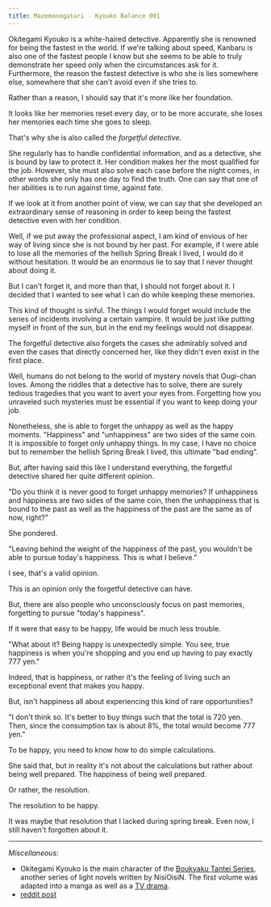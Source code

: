 ```yaml
---
title: Mazemonogatari - Kyouko Balance 001
---
```


Okitegami Kyouko is a white-haired detective. Apparently she is renowned for being the fastest in the world. If we're talking about speed, Kanbaru is also one of the fastest people I know but she seems to be able to truly demonstrate her speed only when the circumstances ask for it. Furthermore, the reason the fastest detective is who she is lies somewhere else, somewhere that she can't avoid even if she tries to.

Rather than a reason, I should say that it's more like her foundation.

It looks like her memories reset every day, or to be more accurate, she loses her memories each time she goes to sleep.

That's why she is also called the *forgetful detective*.

She regularly has to handle confidential information, and as a detective, she is bound by law to protect it. Her condition makes her the most qualified for the job. However, she must also solve each case before the night comes, in other words she only has one day to find the truth. One can say that one of her abilities is to run against time, against fate.

If we look at it from another point of view, we can say that she developed an extraordinary sense of reasoning in order to keep being the fastest detective even with her condition.

Well, if we put away the professional aspect, I am kind of envious of her way of living since she is not bound by her past. For example, if I were able to lose all the memories of the hellish Spring Break I lived, I would do it without hesitation. It would be an enormous lie to say that I never thought about doing it.

But I can't forget it, and more than that, I should not forget about it. I decided that I wanted to see what I can do while keeping these memories.

This kind of thought is sinful. The things I would forget would include the series of incidents involving a certain vampire. It would be just like putting myself in front of the sun, but in the end my feelings would not disappear.

The forgetful detective also forgets the cases she admirably solved and even the cases that directly concerned her, like they didn't even exist in the first place.

Well, humans do not belong to the world of mystery novels that Ougi-chan loves. Among the riddles that a detective has to solve, there are surely tedious tragedies that you want to avert your eyes from. Forgetting how you unraveled such mysteries must be essential if you want to keep doing your job.

Nonetheless, she is able to forget the unhappy as well as the happy moments. "Happiness" and "unhappiness" are two sides of the same coin. It is impossible to forget only unhappy things. In my case, I have no choice but to remember the hellish Spring Break I lived, this ultimate "bad ending".

But, after having said this like I understand everything, the forgetful detective shared her quite different opinion.

"Do you think it is never good to forget unhappy memories? If unhappiness and happiness are two sides of the same coin, then the unhappiness that is bound to the past as well as the happiness of the past are the same as of now, right?"

She pondered.

"Leaving behind the weight of the happiness of the past, you wouldn't be able to pursue today's happiness. This is what I believe."

I see, that's a valid opinion.

This is an opinion only the forgetful detective can have.

But, there are also people who unconsciously focus on past memories, forgetting to pursue "today's happiness".

If it were that easy to be happy, life would be much less trouble.

"What about it? Being happy is unexpectedly simple. You see, true happiness is when you're shopping and you end up having to pay exactly 777 yen."

Indeed, that is happiness, or rather it's the feeling of living such an exceptional event that makes you happy.

But, isn't happiness all about experiencing this kind of rare opportunities?

"I don't think so. It's better to buy things such that the total is 720 yen. Then, since the consumption tax is about 8%, the total would become 777 yen."

To be happy, you need to know how to do simple calculations.

She said that, but in reality it's not about the calculations but rather about being well prepared. The happiness of being well prepared.

Or rather, the resolution.

The resolution to be happy.

It was maybe that resolution that I lacked during spring break. Even now, I still haven't forgotten about it.

___

*Miscellaneous*:

- Okitegami Kyouko is the main character of the [Boukyaku Tantei Series](https://en.wikipedia.org/wiki/Nisio_Isin#Boukyaku_Tantei_Series), another series of light novels written by NisiOisiN. The first volume was adapted into a manga as well as a [TV drama](https://en.wikipedia.org/wiki/Okitegami_Ky%C5%8Dko_no_Bib%C5%8Droku).
- [reddit post](https://www.reddit.com/r/araragi/comments/a68dp7/monogatari_short_stories_kyouko_balance/)

